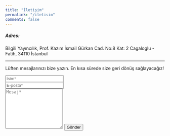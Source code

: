 ```yaml
---
title: "İletişim"
permalink: "/iletisim"
comments: false
---
```


<h5>Adres:</h5>
<div>Bilgili Yayıncılık,
Prof. Kazım İsmail Gürkan Cad. No:8 Kat: 2
Cagaloglu - Fatih, 34110 İstanbul</div>
<hr>

<form action="https://formspree.io/f/xvodldww" method="POST">    
<p class="mb-4">Lüften mesajlarınızı bize yazın. En kısa sürede size geri dönüş sağlayacağız!</p>
<div class="form-group row">
<div class="col-md-6">
<input class="form-control" type="text" name="name" placeholder="İsim*" required>
</div>
<div class="col-md-6">
<input class="form-control" type="email" name="_replyto" placeholder="E-posta*" required>
</div>
</div>
<textarea rows="8" class="form-control mb-3" name="message" placeholder="Mesaj*" required></textarea>    
<input class="btn btn-success" type="submit" value="Gönder">
</form>
